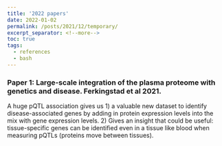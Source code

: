 ```yaml
---
title: '2022 papers'
date: 2022-01-02
permalink: /posts/2021/12/temporary/
excerpt_separator: <!--more-->
toc: true
tags:
  - references
  - bash
---
```



<!--more-->
### Paper 1: Large-scale integration of the plasma proteome with genetics and disease. Ferkingstad et al 2021. 
A huge pQTL association gives us 1) a valuable new dataset to identify disease-associated genes by adding in protein expression levels into the mix with gene expression levels. 2) Gives an insight that could be useful: tissue-specific genes can be identified even in a tissue like blood when measuring pQTLs (proteins move between tissues). 
